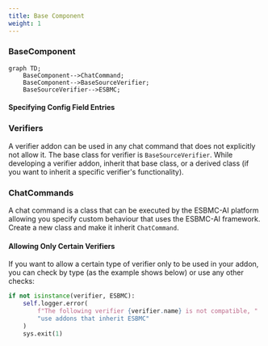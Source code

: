 ```yaml
---
title: Base Component
weight: 1
---
```


### BaseComponent

```mermaid
graph TD;
    BaseComponent-->ChatCommand;
    BaseComponent-->BaseSourceVerifier;
    BaseSourceVerifier-->ESBMC;
```


#### Specifying Config Field Entries


### Verifiers

A verifier addon can be used in any chat command that does not explicitly not allow it. The base class for verifier is `BaseSourceVerifier`. While developing a verifier addon, inherit that base class, or a derived class (if you want to inherit a specific verifier's functionality).

### ChatCommands

A chat command is a class that can be executed by the ESBMC-AI platform allowing you specify custom behaviour that uses the ESBMC-AI framework. Create a new class and make it inherit `ChatCommand`.

#### Allowing Only Certain Verifiers

If you want to allow a certain type of verifier only to be used in your addon, you can check by type (as the example shows below) or use any other checks:

```py
if not isinstance(verifier, ESBMC):
    self.logger.error(
        f"The following verifier {verifier.name} is not compatible, "
        "use addons that inherit ESBMC"
    )
    sys.exit(1)
```